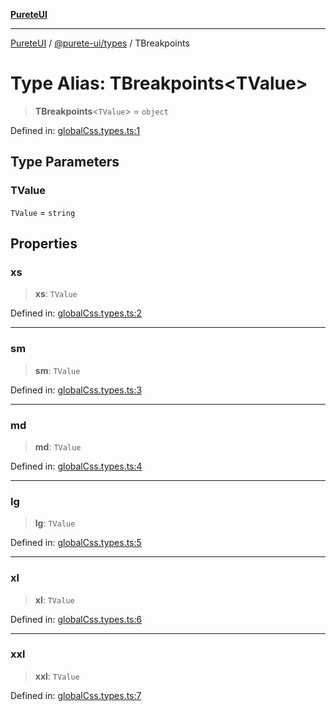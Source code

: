 [**PureteUI**](../../../README.md)

***

[PureteUI](../../../packages.md) / [@purete-ui/types](../README.md) / TBreakpoints

# Type Alias: TBreakpoints\<TValue\>

> **TBreakpoints**\<`TValue`\> = `object`

Defined in: [globalCss.types.ts:1](https://github.com/zerok-cell/PureteUI/blob/main/libs/types/src/lib/globalCss.types.ts#L1)

## Type Parameters

### TValue

`TValue` = `string`

## Properties

### xs

> **xs**: `TValue`

Defined in: [globalCss.types.ts:2](https://github.com/zerok-cell/PureteUI/blob/main/libs/types/src/lib/globalCss.types.ts#L2)

***

### sm

> **sm**: `TValue`

Defined in: [globalCss.types.ts:3](https://github.com/zerok-cell/PureteUI/blob/main/libs/types/src/lib/globalCss.types.ts#L3)

***

### md

> **md**: `TValue`

Defined in: [globalCss.types.ts:4](https://github.com/zerok-cell/PureteUI/blob/main/libs/types/src/lib/globalCss.types.ts#L4)

***

### lg

> **lg**: `TValue`

Defined in: [globalCss.types.ts:5](https://github.com/zerok-cell/PureteUI/blob/main/libs/types/src/lib/globalCss.types.ts#L5)

***

### xl

> **xl**: `TValue`

Defined in: [globalCss.types.ts:6](https://github.com/zerok-cell/PureteUI/blob/main/libs/types/src/lib/globalCss.types.ts#L6)

***

### xxl

> **xxl**: `TValue`

Defined in: [globalCss.types.ts:7](https://github.com/zerok-cell/PureteUI/blob/main/libs/types/src/lib/globalCss.types.ts#L7)
